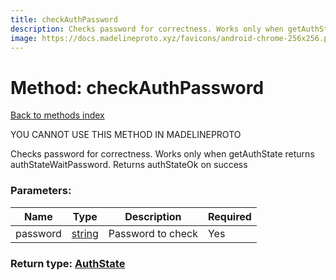 ```yaml
---
title: checkAuthPassword
description: Checks password for correctness. Works only when getAuthState returns authStateWaitPassword. Returns authStateOk on success
image: https://docs.madelineproto.xyz/favicons/android-chrome-256x256.png
---
```

# Method: checkAuthPassword  
[Back to methods index](index.md)


YOU CANNOT USE THIS METHOD IN MADELINEPROTO


Checks password for correctness. Works only when getAuthState returns authStateWaitPassword. Returns authStateOk on success

### Parameters:

| Name     |    Type       | Description | Required |
|----------|---------------|-------------|----------|
|password|[string](../types/string.md) | Password to check | Yes|


### Return type: [AuthState](../types/AuthState.md)

